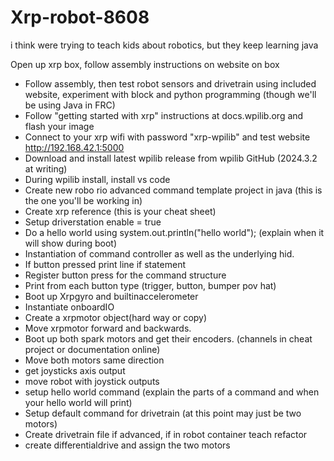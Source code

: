 # Xrp-robot-8608
i think were trying to teach kids about robotics, but they keep learning java


Open up xrp box, follow assembly instructions on website on box

 - Follow assembly, then test robot sensors and drivetrain using included website, experiment with block and python programming (though we'll be using Java in FRC) 
- Follow "getting started with xrp" instructions at docs.wpilib.org and flash your image
- Connect to your xrp wifi with password "xrp-wpilib" and test website http://192.168.42.1:5000
 - Download and install latest wpilib release from wpilib GitHub (2024.3.2 at writing) 
- During wpilib install, install vs code 
- Create new robo rio advanced command template project in java (this is the one you'll be working in)
- Create xrp reference (this is your cheat sheet) 
- Setup driverstation enable = true
- Do a hello world using system.out.println("hello world"); (explain when it will show during boot)
- Instantiation of command controller as well as the underlying hid.
- If button pressed print line if statement
- Register button press for the command structure 
- Print from each button type (trigger, button, bumper pov hat) 
- Boot up Xrpgyro and builtinaccelerometer
- Instantiate onboardIO
- Create a xrpmotor object(hard way or copy)
- Move xrpmotor forward and backwards. 
- Boot up both spark motors and get their encoders. (channels in cheat project or documentation online)
- Move both motors same direction
- get joysticks axis output
- move robot with joystick outputs
- setup hello world command (explain the parts of a command and when your hello world will print)
- Setup default command for drivetrain (at this point may just be two motors)
- Create drivetrain file if advanced, if in robot container teach refactor 
- create differentialdrive and assign the two motors
